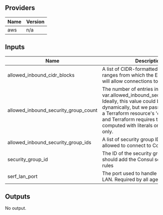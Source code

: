 ## Providers

| Name | Version |
|------|---------|
| aws | n/a |

## Inputs

| Name | Description | Type | Default | Required |
|------|-------------|------|---------|:-----:|
| allowed\_inbound\_cidr\_blocks | A list of CIDR-formatted IP address ranges from which the EC2 Instances will allow connections to Consul | `list(string)` | `[]` | no |
| allowed\_inbound\_security\_group\_count | The number of entries in var.allowed\_inbound\_security\_group\_ids. Ideally, this value could be computed dynamically, but we pass this variable to a Terraform resource's 'count' property and Terraform requires that 'count' be computed with literals or data sources only. | `number` | `0` | no |
| allowed\_inbound\_security\_group\_ids | A list of security group IDs that will be allowed to connect to Consul | `list(string)` | `[]` | no |
| security\_group\_id | The ID of the security group to which we should add the Consul security group rules | `any` | n/a | yes |
| serf\_lan\_port | The port used to handle gossip in the LAN. Required by all agents. | `number` | `8301` | no |

## Outputs

No output.

